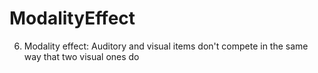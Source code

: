 # ModalityEffect

6. Modality effect: Auditory and visual items don't compete in the same way that two visual ones do

